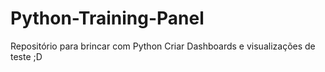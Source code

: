 # Python-Training-Panel
 
Repositório para brincar com Python
Criar Dashboards e visualizações de teste ;D

